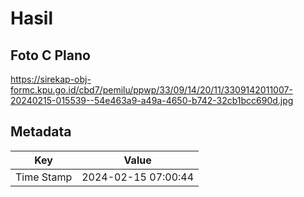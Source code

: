 # Hasil

## Foto C Plano

https://sirekap-obj-formc.kpu.go.id/cbd7/pemilu/ppwp/33/09/14/20/11/3309142011007-20240215-015539--54e463a9-a49a-4650-b742-32cb1bcc690d.jpg


## Metadata

| Key        | Value               |
| ---------- | ------------------- |
| Time Stamp | 2024-02-15 07:00:44 |



